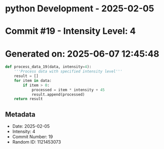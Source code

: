 ﻿# python Development - 2025-02-05
# Commit #19 - Intensity Level: 4
# Generated on: 2025-06-07 12:45:48
```python
def process_data_19(data, intensity=4):
    '''Process data with specified intensity level'''
    result = []
    for item in data:
        if item > 0:
            processed = item * intensity + 45
            result.append(processed)
    return result
```
## Metadata
- Date: 2025-02-05
- Intensity: 4
- Commit Number: 19
- Random ID: 1121453073
